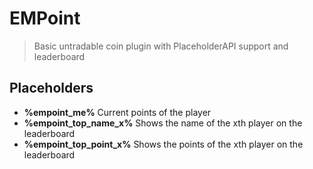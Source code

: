 # EMPoint
> Basic untradable coin plugin with PlaceholderAPI support and leaderboard
## Placeholders
* **%empoint_me%** Current points of the player
* **%empoint_top_name_x%** Shows the name of the xth player on the leaderboard
* **%empoint_top_point_x%** Shows the points of the xth player on the leaderboard
